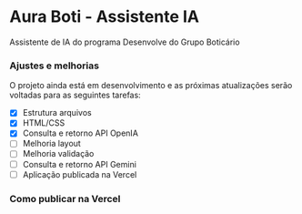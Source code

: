 # Aura Boti - Assistente IA
Assistente de IA do programa Desenvolve do Grupo Boticário

### Ajustes e melhorias

O projeto ainda está em desenvolvimento e as próximas atualizações serão voltadas para as seguintes tarefas:

- [x] Estrutura arquivos
- [x] HTML/CSS
- [x] Consulta e retorno API OpenIA
- [ ] Melhoria layout
- [ ] Melhoria validação
- [ ] Consulta e retorno API Gemini
- [ ] Aplicação publicada na Vercel

### Como publicar na Vercel

